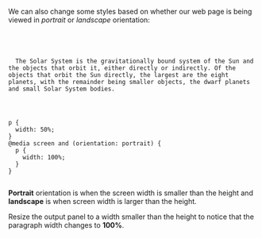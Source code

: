 We can also change some
styles based on whether
our web page is being
viewed in *portrait*
or *landscape* orientation:

<codeblock language="css" type="lesson">
<code>
<panel language="html">
<p>
  The Solar System is the gravitationally bound system of the Sun and the objects that orbit it, either directly or indirectly. Of the objects that orbit the Sun directly, the largest are the eight planets, with the remainder being smaller objects, the dwarf planets and small Solar System bodies.
</p>
</panel>
<panel language="css">
p {
  width: 50%;
}
@media screen and (orientation: portrait) {
  p {
    width: 100%;
  }
}
</panel>
</code>
</codeblock>

**Portrait** orientation is
when the screen width is
smaller than the height
and
**landscape** is when screen
width is larger than the
height.

Resize the output
panel to a width smaller
than the height to notice
that the paragraph width
changes to **100%**.